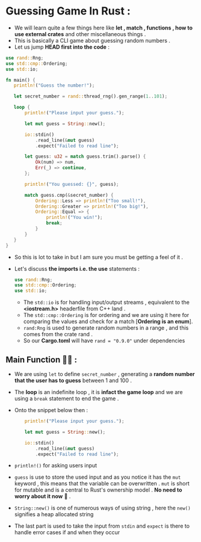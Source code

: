 # Guessing Game In Rust : 

- We will learn quite a few things here like **let , match , functions , how to use external crates** and other miscellaneous things .
- This is basically a CLI game about guessing random numbers .
- Let us jump **HEAD first into the code** :
 ```rust
use rand::Rng;
use std::cmp::Ordering;
use std::io;

fn main() {
    println!("Guess the number!");

    let secret_number = rand::thread_rng().gen_range(1..101);

    loop {
        println!("Please input your guess.");

        let mut guess = String::new();

        io::stdin()
            .read_line(&mut guess)
            .expect("Failed to read line");

        let guess: u32 = match guess.trim().parse() {
            Ok(num) => num,
            Err(_) => continue,
        };

        println!("You guessed: {}", guess);

        match guess.cmp(&secret_number) {
            Ordering::Less => println!("Too small!"),
            Ordering::Greater => println!("Too big!"),
            Ordering::Equal => {
                println!("You win!");
                break;
            }
        }
    }
} 
 ```
- So this is lot to take in but I am sure you must be getting a feel of it .
- Let's discuss **the imports i.e. the use** statements :

  ```rust
  use rand::Rng;
  use std::cmp::Ordering; 
  use std::io;
  ```
  
  - The `std::io` is for handling input/output streams , equivalent to the **<iostream.h>** headerfile from C++ land .
  - The `std::cmp::Ordering` is for ordering and we are using it here for comparing the values and check for a match [**Ordering is an enum**].
  - `rand:Rng` is used to generate random numbers in a range , and this comes from the crate rand . 
  - So our **Cargo.toml** will have `rand = "0.9.0"` under dependencies 
  
## Main Function 🦀🦀 :

- We are using `let` to define `secret_number` , generating a **random number that the user has to guess** between 1 and 100 .

- The **loop** is an indefinite loop , it is **infact the game loop** and we are using a `break` statement to end the game .

- Onto the snippet below then : 

```rust
       println!("Please input your guess.");

       let mut guess = String::new();

       io::stdin()
           .read_line(&mut guess)
           .expect("Failed to read line");


```
 - `println!()` for asking users input 
 -  `guess` is use to store the used input and as you notice it has the `mut` keyword , this means that the variable can be overwritten . `mut` is short for mutable and is a central to Rust's ownership model . **No need to worry about it now** 🍦 .
 
 - `String::new()` is one of numerous ways of using string , here the `new()` signifies a heap allocated string 
 - The last part is used to take the input from `stdin` and `expect` is there to handle error cases if and when they occur
 
